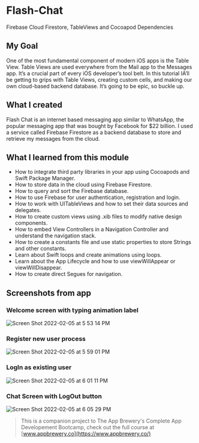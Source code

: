 # Flash-Chat
Firebase Cloud Firestore, TableViews and Cocoapod Dependencies

## My Goal

One of the most fundamental component of modern iOS apps is the Table View. Table Views are used everywhere from the Mail app to the Messages app. It’s a crucial part of every iOS developer’s tool belt. In this tutorial IA’ll be getting to grips with Table Views, creating custom cells, and making our own cloud-based backend database. It’s going to be epic, so buckle up.

## What I created

Flash Chat is an internet based messaging app similar to WhatsApp, the popular messaging app that was bought by Facebook for $22 billion. I used a service called Firebase Firestore as a backend database to store and retrieve my messages from the cloud. 

## What I learned from this module

* How to integrate third party libraries in your app using Cocoapods and Swift Package Manager.
* How to store data in the cloud using Firebase Firestore.
* How to query and sort the Firebase database.
* How to use Firebase for user authentication, registration and login.
* How to work with UITableViews and how to set their data sources and delegates.
* How to create custom views using .xib files to modify native design components.
* How to embed View Controllers in a Navigation Controller and understand the navigation stack.
* How to create a constants file and use static properties to store Strings and other constants.
* Learn about Swift loops and create animations using loops.
* Learn about the App Lifecycle and how to use viewWillAppear or viewWillDisappear.
* How to create direct Segues for navigation.

## Screenshots from app

### Welcome screen with typing animation label
![Screen Shot 2022-02-05 at 5 53 14 PM](https://user-images.githubusercontent.com/56804253/152661961-aeba0de2-30b7-4682-864b-d6c6130939f7.png)
### Register new user process 
![Screen Shot 2022-02-05 at 5 59 01 PM](https://user-images.githubusercontent.com/56804253/152661984-05de59d4-85c7-43c3-9a1d-a13d503ecb3e.png)
### LogIn as existing user 
![Screen Shot 2022-02-05 at 6 01 11 PM](https://user-images.githubusercontent.com/56804253/152662013-c3fcc17d-a427-4ddf-bc00-d290e43c37e3.png)
### Chat Screen with LogOut button 
![Screen Shot 2022-02-05 at 6 05 29 PM](https://user-images.githubusercontent.com/56804253/152662051-04059a4c-5c64-4977-b48a-8c0c0f653722.png)

>This is a companion project to The App Brewery's Complete App Developement Bootcamp, check out the full course at [www.appbrewery.co](https://www.appbrewery.co/)

